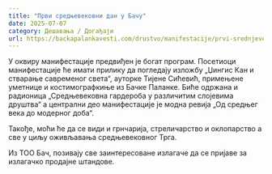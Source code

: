 ```yaml
---
title: "Први средњевековни дан у Бачу"
date: 2025-07-07
category: Дешавања / Догађаји
url: https://backapalankavesti.com/drustvo/manifestacije/prvi-srednjevekovni-dan-u-bacu/
---
```


У оквиру манифестације предвиђен је богат програм. Посетиоци манифестације ће имати прилику да погледају изложбу „Џингис Кан и стварање савременог света“, ауторке Тијене Сићевић, примењене уметнице и костимографкиње из Бачке Паланке. Биће одржана и радионица „Средњевековна гардероба у различитим слојевима друштва“ а централни део манифестације је модна ревија „Од средњег века до модерног доба“.

Такође, моћи ће да се види и грнчарија, стреличарство и оклопарство а све у циљу оживљавања средњевековног Трга.

Из ТОО Бач, позивају све заинтересоване излагаче да се пријаве за излагачко продајне штандове.
